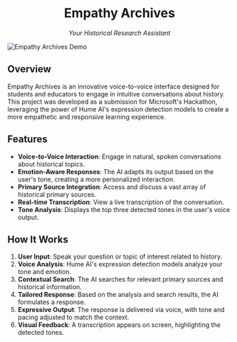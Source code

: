 <div align="center">
  <h1>Empathy Archives</h1>
  <p><em>Your Historical Research Assistant</em></p>
</div>

![Empathy Archives Demo](empathyarchives.gif)

## Overview

Empathy Archives is an innovative voice-to-voice interface designed for students and educators to engage in intuitive conversations about history. This project was developed as a submission for Microsoft's Hackathon, leveraging the power of Hume AI's expression detection models to create a more empathetic and responsive learning experience.

## Features

- **Voice-to-Voice Interaction**: Engage in natural, spoken conversations about historical topics.
- **Emotion-Aware Responses**: The AI adapts its output based on the user's tone, creating a more personalized interaction.
- **Primary Source Integration**: Access and discuss a vast array of historical primary sources.
- **Real-time Transcription**: View a live transcription of the conversation.
- **Tone Analysis**: Displays the top three detected tones in the user's voice output.

## How It Works

1. **User Input**: Speak your question or topic of interest related to history.
2. **Voice Analysis**: Hume AI's expression detection models analyze your tone and emotion.
3. **Contextual Search**: The AI searches for relevant primary sources and historical information.
4. **Tailored Response**: Based on the analysis and search results, the AI formulates a response.
5. **Expressive Output**: The response is delivered via voice, with tone and pacing adjusted to match the context.
6. **Visual Feedback**: A transcription appears on screen, highlighting the detected tones.

